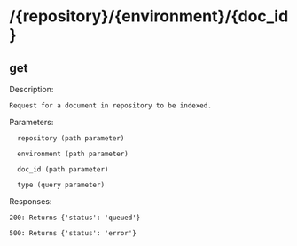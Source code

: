 /{repository}/{environment}/{doc_id}
====================================

get
---

Description:

    Request for a document in repository to be indexed.

Parameters:

      repository (path parameter)

      environment (path parameter)

      doc_id (path parameter)

      type (query parameter)

Responses:

    200: Returns {'status': 'queued'}

    500: Returns {'status': 'error'}

